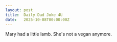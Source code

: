 ```yaml
---
layout: post
title:  Daily Dad Joke 4U
date:   2025-10-08T00:00:00Z
---
```

Mary had a little lamb. She's not a vegan anymore.

